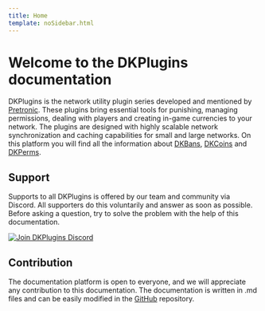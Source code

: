 ```yaml
---
title: Home
template: noSidebar.html
---
```


# Welcome to the DKPlugins documentation

DKPlugins is the network utility plugin series developed and mentioned by [Pretronic](https://pretronic.net). 
These plugins bring essential tools for punishing, managing permissions, dealing with players and creating in-game 
currencies to your network. The plugins are designed with highly scalable network synchronization and caching 
capabilities for small and large networks. On this platform you will find all the information about [DKBans](http://dkplugins.pretronic.net/dkbans),
[DKCoins](http://dkplugins.pretronic.net/dkcoins) and [DKPerms](http://dkplugins.pretronic.net/dkperms). 

## Support
Supports to all DKPlugins is offered by our team and community via Discord. All supporters do this voluntarily and 
answer as soon as possible. Before asking a question, try to solve the problem with the help of this documentation.


[![Join DKPlugins Discord](https://discordapp.com/api/guilds/513441444959223809/embed.png?style=banner2)](https://discord.gg/ZR7HtTw)


## Contribution
The documentation platform is open to everyone, and we will appreciate any contribution to this documentation. The documentation is 
written in .md files and can be easily modified in the [GitHub](https://github.com/DKProject/DKPlugins-Documentation) repository.




